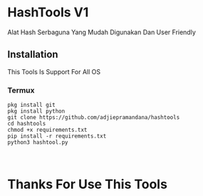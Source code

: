 # HashTools V1


Alat Hash Serbaguna Yang Mudah Digunakan Dan User Friendly

## Installation 

This Tools Is Support For All OS 

### Termux 
`pkg install git`</br>
`pkg install python`</br>
`git clone https://github.com/adjiepramandana/hashtools`</br>
`cd hashtools`</br>
`chmod +x requirements.txt`</br>
`pip install -r requirements.txt`</br>
`python3 hashtool.py`

</br>

# Thanks For Use This Tools

